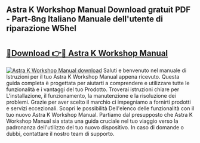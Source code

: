 ## Astra K Workshop Manual Download gratuit PDF - Part-8ng Italiano Manuale dell'utente di riparazione W5hel

# <h2><a href="http://dffgzn.blite.top/?on=Astra+K+Workshop+Manual">🔗Download 👉🔴 Astra K Workshop Manual</a></h2>

[![Astra K Workshop Manual download](https://i.imgur.com/lujVjoI.png)](http://dffgzn.blite.top/?on=Astra+K+Workshop+Manual)
Saluti e benvenuto nel manuale di Istruzioni per il tuo Astra K Workshop Manual appena ricevuto. Questa guida completa è progettata per aiutarti a comprendere e utilizzare tutte le funzionalità e i vantaggi del tuo Prodotto. Troverai istruzioni chiare per L'installazione, il funzionamento, la manutenzione e la risoluzione dei problemi. Grazie per aver scelto il marchio ci impegniamo a fornirti prodotti e servizi eccezionali. Scopri le possibilità Dell'elenco delle funzionalità con il tuo nuovo Astra K Workshop Manual. Partiamo dal presupposto che Astra K Workshop Manual sia stata una guida cruciale nel tuo viaggio verso la padronanza dell'utilizzo del tuo nuovo dispositivo. In caso di domande o dubbi, contattare il nostro team di supporto.

